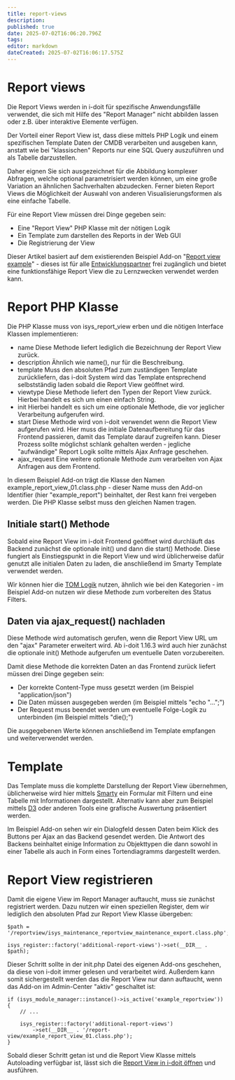 ```yaml
---
title: report-views
description: 
published: true
date: 2025-07-02T16:06:20.796Z
tags: 
editor: markdown
dateCreated: 2025-07-02T16:06:17.575Z
---
```


# Report views

Die Report Views werden in i-doit für spezifische Anwendungsfälle verwendet, die sich mit Hilfe des "Report Manager" nicht abbilden lassen oder z.B. über interaktive Elemente verfügen.

Der Vorteil einer Report View ist, dass diese mittels PHP Logik und einem spezifischen Template Daten der CMDB verarbeiten und ausgeben kann, anstatt wie bei "klassischen" Reports nur eine SQL Query auszuführen und als Tabelle darzustellen.

Daher eignen Sie sich ausgezeichnet für die Abbildung komplexer Abfragen, welche optional parametrisiert werden können, um eine große Variation an ähnlichen Sachverhalten abzudecken. Ferner bieten Report Views die Möglichkeit der Auswahl von anderen Visualisierungsformen als eine einfache Tabelle.

Für eine Report View müssen drei Dinge gegeben sein:

*   Eine "Report View" PHP Klasse mit der nötigen Logik
*   Ein Template zum darstellen des Reports in der Web GUI
*   Die Registrierung der View

Dieser Artikel basiert auf dem existierenden Beispiel Add-on "[Report view example](https://bitbucket.org/synetics/addon-example-reportview/commits/)" - dieses ist für alle [Entwicklungspartner](https://www.i-doit.com/partner/partner-werden/) frei zugänglich und bietet eine funktionsfähige Report View die zu Lernzwecken verwendet werden kann.

Report PHP Klasse
=================

Die PHP Klasse muss von isys_report_view erben und die nötigen Interface Klassen implementieren:

*   name
    Diese Methode liefert lediglich die Bezeichnung der Report View zurück.
*   description
    Ähnlich wie name(), nur für die Beschreibung.
*   template
    Muss den absoluten Pfad zum zuständigen Template zurückliefern, das i-doit System wird das Template entsprechend selbstständig laden sobald die Report View geöffnet wird.
*   viewtype
    Diese Methode liefert den Typen der Report View zurück. Hierbei handelt es sich um einen einfach String.
*   init
    Hierbei handelt es sich um eine optionale Methode, die vor jeglicher Verarbeitung aufgerufen wird.
*   start
    Diese Methode wird von i-doit verwendet wenn die Report View aufgerufen wird. Hier muss die initiale Datenaufbereitung für das Frontend passieren, damit das Template darauf zugreifen kann.
    Dieser Prozess sollte möglichst schlank gehalten werden - jegliche "aufwändige" Report Logik sollte mittels Ajax Anfrage geschehen.
*   ajax_request
    Eine weitere optionale Methode zum verarbeiten von Ajax Anfragen aus dem Frontend.

In diesem Beispiel Add-on trägt die Klasse den Namen example_report_view_01.class.php - dieser Name muss den Add-on Identifier (hier "example_report") beinhaltet, der Rest kann frei vergeben werden. Die PHP Klasse selbst muss den gleichen Namen tragen.

Initiale start() Methode
--------------------------

Sobald eine Report View im i-doit Frontend geöffnet wird durchläuft das Backend zunächst die optionale init() und dann die start() Methode. Diese fungiert als Einstiegspunkt in die Report View und wird üblicherweise dafür genutzt alle initialen Daten zu laden, die anschließend im Smarty Template verwendet werden.

Wir können hier die [TOM Logik](./kategorien-programmieren.md#ubergabe-der-daten-an-smarty-plugins-mittels-tom-und-rules) nutzen, ähnlich wie bei den Kategorien - im Beispiel Add-on nutzen wir diese Methode zum vorbereiten des Status Filters.

Daten via ajax_request() nachladen
------------------------------------

Diese Methode wird automatisch gerufen, wenn die Report View URL um den "ajax" Parameter erweitert wird. Ab i-doit 1.16.3 wird auch hier zunächst die optionale init() Methode aufgerufen um eventuelle Daten vorzubereiten.

Damit diese Methode die korrekten Daten an das Frontend zurück liefert müssen drei Dinge gegeben sein:

*   Der korrekte Content-Type muss gesetzt werden (im Beispiel "application/json")
*   Die Daten müssen ausgegeben werden (im Beispiel mittels "echo "...";")
*   Der Request muss beendet werden um eventuelle Folge-Logik zu unterbinden (im Beispiel mittels "die();")

Die ausgegebenen Werte können anschließend im Template empfangen und weiterverwendet werden.

Template
========

Das Template muss die komplette Darstellung der Report View übernehmen, üblicherweise wird hier mittels [Smarty](https://www.smarty.net/docs/en/) ein Formular mit Filtern und eine Tabelle mit Informationen dargestellt. Alternativ kann aber zum Beispiel mittels [D3](https://d3js.org/) oder anderen Tools eine grafische Auswertung präsentiert werden.

Im Beispiel Add-on sehen wir ein Dialogfeld dessen Daten beim Klick des Buttons per Ajax an das Backend gesendet werden. Die Antwort des Backens beinhaltet einige Information zu Objekttypen die dann sowohl in einer Tabelle als auch in Form eines Tortendiagramms dargestellt werden.

Report View registrieren
========================

Damit die eigene View im Report Manager auftaucht, muss sie zunächst registriert werden. Dazu nutzen wir einen speziellen Register, dem wir lediglich den absoluten Pfad zur Report View Klasse übergeben:

    $path = '/reportview/isys_maintenance_reportview_maintenance_export.class.php';

    isys_register::factory('additional-report-views')->set(__DIR__ . $path);

Dieser Schritt sollte in der init.php Datei des eigenen Add-ons geschehen, da diese von i-doit immer gelesen und verarbeitet wird. Außerdem kann somit sichergestellt werden das die Report View nur dann auftaucht, wenn das Add-on im Admin-Center "aktiv" geschaltet ist:

    if (isys_module_manager::instance()->is_active('example_reportview')) {
        // ...

        isys_register::factory('additional-report-views')
            ->set(__DIR__ . '/report-view/example_report_view_01.class.php');
    }

Sobald dieser Schritt getan ist und die Report View Klasse mittels Autoloading verfügbar ist, lässt sich die [Report View in i-doit öffnen](../../auswertungen/report-manager.md#report-views) und ausführen.
